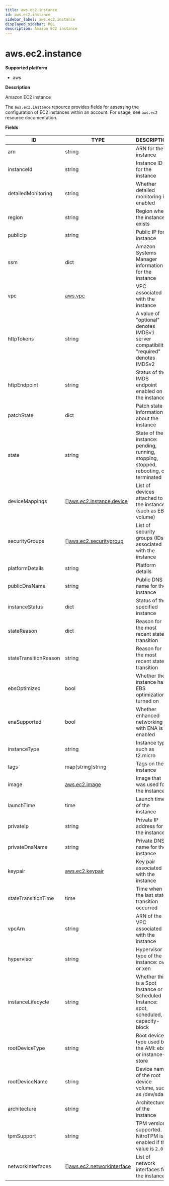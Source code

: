 ```yaml
---
title: aws.ec2.instance
id: aws.ec2.instance
sidebar_label: aws.ec2.instance
displayed_sidebar: MQL
description: Amazon EC2 instance
---
```


# aws.ec2.instance

**Supported platform**

- aws

**Description**

Amazon EC2 instance

The `aws.ec2.instance` resource provides fields for assessing the configuration of EC2 instances within an account. For usage, see `aws.ec2` resource documentation.

**Fields**

| ID                    | TYPE                                                              | DESCRIPTION                                                                                 |
| --------------------- | ----------------------------------------------------------------- | ------------------------------------------------------------------------------------------- |
| arn                   | string                                                            | ARN for the instance                                                                        |
| instanceId            | string                                                            | Instance ID for the instance                                                                |
| detailedMonitoring    | string                                                            | Whether detailed monitoring is enabled                                                      |
| region                | string                                                            | Region where the instance exists                                                            |
| publicIp              | string                                                            | Public IP for instance                                                                      |
| ssm                   | dict                                                              | Amazon Systems Manager information for the instance                                         |
| vpc                   | [aws.vpc](aws.vpc.md)                                             | VPC associated with the instance                                                            |
| httpTokens            | string                                                            | A value of "optional" denotes IMDSv1 server compatibility; "required" denotes IMDSv2        |
| httpEndpoint          | string                                                            | Status of the IMDS endpoint enabled on the instance                                         |
| patchState            | dict                                                              | Patch state information about the instance                                                  |
| state                 | string                                                            | State of the instance: pending, running, stopping, stopped, rebooting, or terminated        |
| deviceMappings        | &#91;&#93;[aws.ec2.instance.device](aws.ec2.instance.device.md)   | List of devices attached to the instance (such as EBS volume)                               |
| securityGroups        | &#91;&#93;[aws.ec2.securitygroup](aws.ec2.securitygroup.md)       | List of security groups (IDs) associated with the instance                                  |
| platformDetails       | string                                                            | Platform details                                                                            |
| publicDnsName         | string                                                            | Public DNS name for the instance                                                            |
| instanceStatus        | dict                                                              | Status of the specified instance                                                            |
| stateReason           | dict                                                              | Reason for the most recent state transition                                                 |
| stateTransitionReason | string                                                            | Reason for the most recent state transition                                                 |
| ebsOptimized          | bool                                                              | Whether the instance has EBS optimization turned on                                         |
| enaSupported          | bool                                                              | Whether enhanced networking with ENA is enabled                                             |
| instanceType          | string                                                            | Instance type, such as t2.micro                                                             |
| tags                  | map[string]string                                                 | Tags on the instance                                                                        |
| image                 | [aws.ec2.image](aws.ec2.image.md)                                 | Image that was used for the instance                                                        |
| launchTime            | time                                                              | Launch time of the instance                                                                 |
| privateIp             | string                                                            | Private IP address for the instance                                                         |
| privateDnsName        | string                                                            | Private DNS name for the instance                                                           |
| keypair               | [aws.ec2.keypair](aws.ec2.keypair.md)                             | Key pair associated with the instance                                                       |
| stateTransitionTime   | time                                                              | Time when the last state transition occurred                                                |
| vpcArn                | string                                                            | ARN of the VPC associated with the instance                                                 |
| hypervisor            | string                                                            | Hypervisor type of the instance: ovm or xen                                                 |
| instanceLifecycle     | string                                                            | Whether this is a Spot Instance or a Scheduled Instance: spot, scheduled, or capacity-block |
| rootDeviceType        | string                                                            | Root device type used by the AMI: ebs or instance-store                                     |
| rootDeviceName        | string                                                            | Device name of the root device volume, such as /dev/sda1                                    |
| architecture          | string                                                            | Architecture of the instance                                                                |
| tpmSupport            | string                                                            | TPM version supported. NitroTPM is enabled if this value is `2.0`                           |
| networkInterfaces     | &#91;&#93;[aws.ec2.networkinterface](aws.ec2.networkinterface.md) | List of network interfaces for the instance                                                 |
